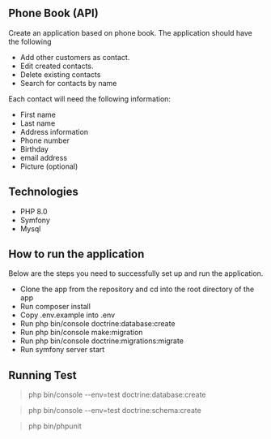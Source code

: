 ## Phone Book (API)
Create an application based on phone book. The application should have the following

- Add other customers as contact.
- Edit created contacts.
- Delete existing contacts
- Search for contacts by name

Each contact will need the following information:
- First name
- Last name
- Address information
- Phone number
- Birthday
- email address
- Picture (optional)

## Technologies

- PHP 8.0
- Symfony
- Mysql

## How to run the application
Below are the steps you need to successfully set up and run the application.

- Clone the app from the repository and cd into the root directory of the app
- Run composer install
- Copy .env.example into .env
- Run php bin/console doctrine:database:create
- Run php bin/console make:migration
- Run php bin/console doctrine:migrations:migrate
- Run symfony server start

## Running Test

> php bin/console --env=test doctrine:database:create

> php bin/console --env=test doctrine:schema:create

> php bin/phpunit
